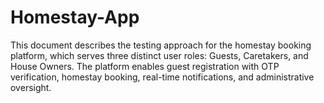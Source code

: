 # Homestay-App
This document describes the testing approach for the homestay booking  platform, which serves three distinct user roles: Guests, Caretakers, and  House Owners. The platform enables guest registration with OTP  verification, homestay booking, real-time notifications, and administrative  oversight. 
